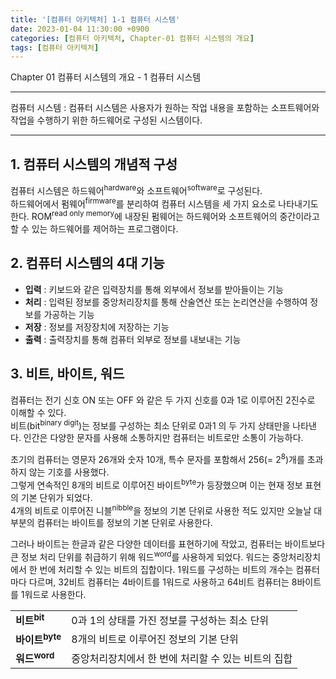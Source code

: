 ```yaml
---
title: '[컴퓨터 아키텍처] 1-1 컴퓨터 시스템'
date: 2023-01-04 11:30:00 +0900
categories: [컴퓨터 아키텍처, Chapter-01 컴퓨터 시스템의 개요]
tags: [컴퓨터 아키텍처]
---
```


Chapter 01 컴퓨터 시스템의 개요 - 1 컴퓨터 시스템
<hr>

컴퓨터 시스템
: 컴퓨터 시스템은 사용자가 원하는 작업 내용을 포함하는 소프트웨어와 작업을 수행하기 위한 하드웨어로 구성된 시스템이다.

<hr>

## 1. 컴퓨터 시스템의 개념적 구성
컴퓨터 시스템은 하드웨어<sup>hardware</sup>와 소프트웨어<sup>software</sup>로 구성된다.  
하드웨어에서 펌웨어<sup>firmware</sup>를 분리하여 컴퓨터 시스템을 세 가지 요소로 나타내기도 한다. ROM<sup>read only memory</sup>에 내장된 펌웨어는 하드웨어와 소프트웨어의 중간이라고 할 수 있는 하드웨어를 제어하는 프로그램이다.

## 2. 컴퓨터 시스템의 4대 기능
- **입력** : 키보드와 같은 입력장치를 통해 외부에서 정보를 받아들이는 기능
- **처리** : 입력된 정보를 중앙처리장치를 통해 산술연산 또는 논리연산을 수행하여 정보를 가공하는 기능
- **저장** : 정보를 저장장치에 저장하는 기능
- **출력** : 출력장치를 통해 컴퓨터 외부로 정보를 내보내는 기능

## 3. 비트, 바이트, 워드
컴퓨터는 전기 신호 ON 또는 OFF 와 같은 두 가지 신호를 0과 1로 이루어진 2진수로 이해할 수 있다.  
비트(bit<sup>binary digit</sup>)는 정보를 구성하는 최소 단위로 0과1 의 두 가지 상태만을 나타낸다. 인간은 다양한 문자를 사용해 소통하지만 컴퓨터는 비트로만 소통이 가능하다.  
  
초기의 컴퓨터는 영문자 26개와 숫자 10개, 특수 문자를 포함해서 256(= 2<sup>8</sup>)개를 초과하지 않는 기호를 사용했다.  
그렇게 연속적인 8개의 비트로 이루어진 바이트<sup>byte</sup>가 등장했으며 이는 현재 정보 표현의 기본 단위가 되었다.  
4개의 비트로 이루어진 니블<sup>nibble</sup>을 정보의 기본 단위로 사용한 적도 있지만 오늘날 대부분의 컴퓨터는 바이트를 정보의 기본 단위로 사용한다.
  
그러나 바이트는 한글과 같은 다양한 데이터를 표현하기에 작았고, 컴퓨터는 바이트보다 큰 정보 처리 단위를 취급하기 위해 워드<sup>word</sup>를 사용하게 되었다. 워드는 중앙처리장치에서 한 번에 처리할 수 있는 비트의 집합이다. 1워드를 구성하는 비트의 개수는 컴퓨터마다 다르며, 32비트 컴퓨터는 4바이트를 1워드로 사용하고 64비트 컴퓨터는 8바이트를 1워드로 사용한다.  
  
|||
|--------------------------|---------------------------------------------|
|**비트<sup>bit</sup>**     | 0과 1의 상태를 가진 정보를 구성하는 최소 단위     |
|**바이트<sup>byte</sup>**  | 8개의 비트로 이루어진 정보의 기본 단위            |
|**워드<sup>word</sup>**    | 중앙처리장치에서 한 번에 처리할 수 있는 비트의 집합 |